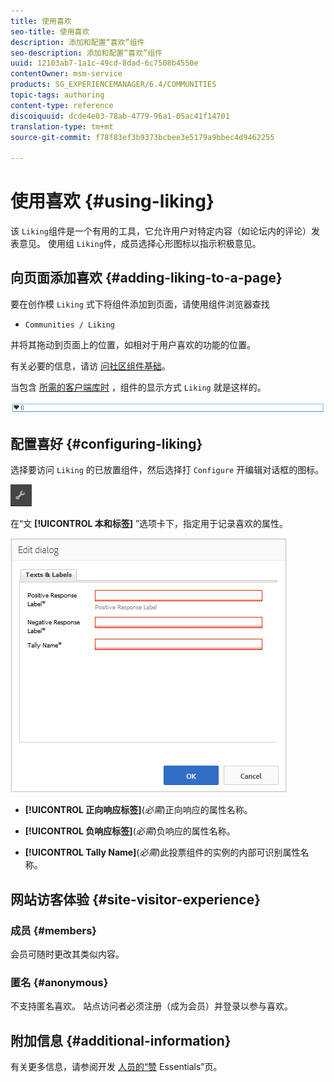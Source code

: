 ```yaml
---
title: 使用喜欢
seo-title: 使用喜欢
description: 添加和配置“喜欢”组件
seo-description: 添加和配置“喜欢”组件
uuid: 12103ab7-1a1c-49cd-8dad-6c7508b4550e
contentOwner: msm-service
products: SG_EXPERIENCEMANAGER/6.4/COMMUNITIES
topic-tags: authoring
content-type: reference
discoiquuid: dcde4e03-78ab-4779-96a1-05ac41f14701
translation-type: tm+mt
source-git-commit: f78f83ef3b9373bcbee3e5179a9bbec4d9462255

---
```



# 使用喜欢 {#using-liking}

该 `Liking`组件是一个有用的工具，它允许用户对特定内容（如论坛内的评论）发表意见。 使用组 `Liking`件，成员选择心形图标以指示积极意见。

## 向页面添加喜欢 {#adding-liking-to-a-page}

要在创作模 `Liking` 式下将组件添加到页面，请使用组件浏览器查找

* `Communities / Liking`

并将其拖动到页面上的位置，如相对于用户喜欢的功能的位置。

有关必要的信息，请访 [问社区组件基础](basics.md)。

当包含 [所需的客户端库时](essentials-liking.md#essentials-for-client-side) ，组件的显示方式 `Liking` 就是这样的。

![chlimage_1-93](assets/chlimage_1-93.png)

## 配置喜好 {#configuring-liking}

选择要访问 `Liking` 的已放置组件，然后选择打 `Configure` 开编辑对话框的图标。

![chlimage_1-94](assets/chlimage_1-94.png)

在“文 **[!UICONTROL 本和标签]** ”选项卡下，指定用于记录喜欢的属性。

![chlimage_1-95](assets/chlimage_1-95.png)

* **[!UICONTROL 正向响应标签]**(*必需*)正向响应的属性名称。

* **[!UICONTROL 负响应标签]**(*必需*)负响应的属性名称。

* **[!UICONTROL Tally Name]**(*必需*)此投票组件的实例的内部可识别属性名称。

## 网站访客体验 {#site-visitor-experience}

### 成员 {#members}

会员可随时更改其类似内容。

### 匿名 {#anonymous}

不支持匿名喜欢。 站点访问者必须注册（成为会员）并登录以参与喜欢。

## 附加信息 {#additional-information}

有关更多信息，请参阅开发 [人员的“赞](essentials-liking.md) Essentials”页。
